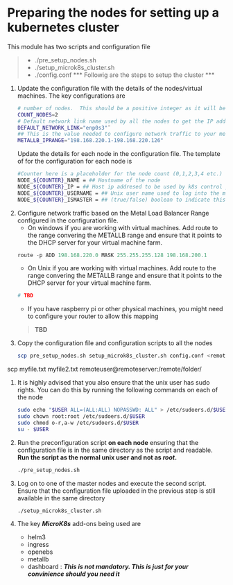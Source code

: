 # Preparing the nodes for setting up a kubernetes cluster
This module has two scripts and configuration file

>* ./pre_setup_nodes.sh
>* ./setup_microk8s_cluster.sh
>* ./config.conf
*** Followig are the steps to setup the cluster *** 
1. Update the configuration file with the details of the nodes/virtual machines. The key configurations are
    ```bash
    # number of nodes.  This should be a positive integer as it will be used in a for loop 
    COUNT_NODES=2
    # Default network link name used by all the nodes to get the IP address required by the K8s cluster
    DEFAULT_NETWORK_LINK="enp0s3"¨
    ## This is the value needed to configure network traffic to your metallb loadbalancer
    METALLB_IPRANGE="198.168.220.1-198.168.220.126"
    ```
    Update the details for each node in the configuration file. The template of for the configuration for each node is 
    ```bash
    #Counter here is a placeholder for the node count (0,1,2,3,4 etc.)
    NODE_${COUNTER}_NAME = ## Hostname of the node 
    NODE_${COUNTER}_IP = ## Host ip addresed to be used by k8s control plane to communicate
    NODE_${COUNTER}_USERNAME = ## Unix user name used to log into the machine over ssh
    NODE_${COUNTER}_ISMASTER = ## (true/false) boolean to indicate this node is a master node. IMPORTANT to pay attention this is is specified in lower case. If more than one node is marked as master then the k8s will be setup as high availability
    ```
1. Configure network traffic based on the Metal Load Balancer Range configured in the configuration file. 
    * On windows if you are working with virtual machines. Add route to the range convering the METALLB range and ensure that it points to the DHCP server for your virtual machine farm. 
    ```powershell
    route -p ADD 198.168.220.0 MASK 255.255.255.128 198.168.200.1
    ```
    * On Unix if you are working with virtual machines. Add route to the range convering the METALLB range and ensure that it points to the DHCP server for your virtual machine farm. 
    ```bash
    # TBD
    ```
    * If you have raspberry pi or other physical machines, you might need to configure your router to allow this mapping
    > **TBD** 
1. Copy the configuration file and configuration scripts to all the nodes
    ```bash
    scp pre_setup_nodes.sh setup_microk8s_cluster.sh config.conf <remoteuser>@<nodeip>
    ```
scp myfile.txt myfile2.txt remoteuser@remoteserver:/remote/folder/

1. It is highly advised that you also ensure that the unix user has sudo rights. You can do this by running the following commands on each of the node
    ```bash
    sudo echo "$USER ALL=(ALL:ALL) NOPASSWD: ALL" > /etc/sudoers.d/$USER
    sudo chown root:root /etc/sudoers.d/$USER
    sudo chmod o-r,a-w /etc/sudoers.d/$USER
    su - $USER
    ```
1. Run the preconfiguration script **on each node** ensuring that the configuration file is in the same directory as the script and readable. **Run the script as the normal unix user and not as ***root***.**
    ```bash
    ./pre_setup_nodes.sh
    ```
1. Log on to one of the master nodes and execute the second script. Ensure that the configuration file uploaded in the previous step is still available in the same directory
    ```bash
    ./setup_microk8s_cluster.sh
    ```

1. The key ***MicroK8s*** add-ons being used are 
    * helm3
    * ingress
    * openebs 
    * metallb
    * dashboard : ***This is not mandatory. This is just for your convinience should you need it***